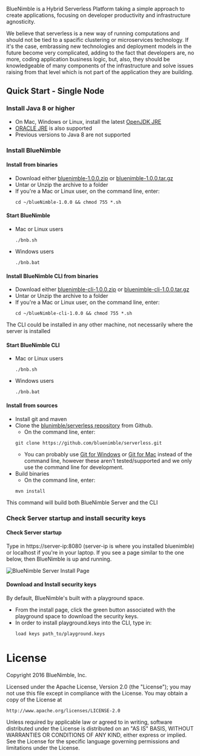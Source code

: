 BlueNimble is a Hybrid Serverless Platform taking a simple approach to create applications, focusing on developer productivity and infrastructure agnosticity.

We believe that serverless is a new way of running computations and should not be tied to a spacific clustering or microservices technology. If it's the case, embrassing new technologies and deployment models in the future become very complicated, adding to the fact that developers are, no more, coding application business logic, but, also, they should be knowledgeable of many components of the infrastructure and solve issues raising from that level which is not part of the application they are building.

## Quick Start - Single Node

### Install Java 8 or higher
 * On Mac, Windows or Linux, install the latest [OpenJDK JRE](http://openjdk.java.net)   
 * [ORACLE JRE](http://www.oracle.com/technetwork/java/javase/downloads) is also supported 
 * Previous versions to Java 8 are not supported

### Install BlueNimble

#### Install from binaries
* Download either [bluenimble-1.0.0.zip](https://blueNimble-1.0.0) or [bluenimble-1.0.0.tar.gz](https://blueNimble-1.0.0)
* Untar or Unzip the archive to a folder
* If you're a Mac or Linux user, on the command line, enter:
    ````
    cd ~/blueNimble-1.0.0 && chmod 755 *.sh
    ````
#### Start BlueNimble 
* Mac or Linux users
    ````
    ./bnb.sh
    ````
* Windows users
    ````
    ./bnb.bat
    ````
#### Install BlueNimble CLI from binaries
* Download either [bluenimble-cli-1.0.0.zip](https://blueNimble-1.0.0) or [bluenimble-cli-1.0.0.tar.gz](https://blueNimble-1.0.0)
* Untar or Unzip the archive to a folder
* If you're a Mac or Linux user, on the command line, enter:
    ````
    cd ~/blueNimble-cli-1.0.0 && chmod 755 *.sh
    ````
The CLI could be installed in any other machine, not necessarily where the server is installed 

#### Start BlueNimble CLI 
* Mac or Linux users
    ````
    ./bnb.sh
    ````
* Windows users
    ````
    ./bnb.bat
    ````
#### Install from sources
* Install git and maven 
* Clone the [blunimble/serverless repository](http://github.com/bluenimble/serverless) from Github. 
    * On the command line, enter:
    ````
    git clone https://github.com/bluenimble/serverless.git
    ````
    * You can probably use [Git for Windows](http://windows.github.com/) or [Git for Mac](http://mac.github.com/) instead of the command line, however these aren't tested/supported and we only use the command line for development.
* Build binaries
    * On the command line, enter:
    ````
    mvn install
    ````
This command will build both BlueNimble Server and the CLI 

### Check Server startup and install security keys
#### Check Server startup
Type in https://server-ip:8080 (server-ip is where you installed bluenimble) or localhost if you're in your laptop. If you see a page similar to the one below, then BlueNimble is up and running.   

![BlueNimble Server Install Page](https://github.com/bluenimble/serverless/blob/master/assets/images/bluenimble-install-short.png)

#### Download and Install security keys
By default, BlueNimble's built with a playground space. 
* From the install page, click the green button associated with the playground space to download the security keys.
* In order to install playground.keys into the CLI, type in:  
    ````bash
    load keys path_to/playground.keys
    ````

License
=======
Copyright 2016 BlueNimble, Inc.

Licensed under the Apache License, Version 2.0 (the "License");
you may not use this file except in compliance with the License.
You may obtain a copy of the License at

    http://www.apache.org/licenses/LICENSE-2.0

Unless required by applicable law or agreed to in writing, software
distributed under the License is distributed on an "AS IS" BASIS,
WITHOUT WARRANTIES OR CONDITIONS OF ANY KIND, either express or implied.
See the License for the specific language governing permissions and
limitations under the License.
